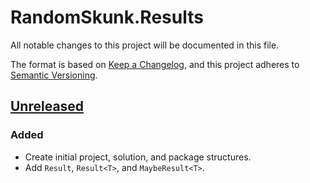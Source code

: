 # RandomSkunk.Results

All notable changes to this project will be documented in this file.

The format is based on [Keep a Changelog],
and this project adheres to [Semantic Versioning].

## [Unreleased]

### Added

- Create initial project, solution, and package structures.
- Add `Result`, `Result<T>`, and `MaybeResult<T>`.

[Keep a Changelog]: https://keepachangelog.com/en/1.0.0/
[Semantic Versioning]: https://semver.org/spec/v2.0.0.html
[Unreleased]: https://github.com/bfriesen/RandomSkunk.Results/compare/91454682e29a36dfa0dbb98602279b4c02e95f14...HEAD
